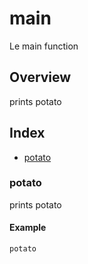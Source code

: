 # main

Le main function

## Overview

prints potato

## Index

* [potato](#potato)

### potato

prints potato

#### Example

```bash
potato
```

